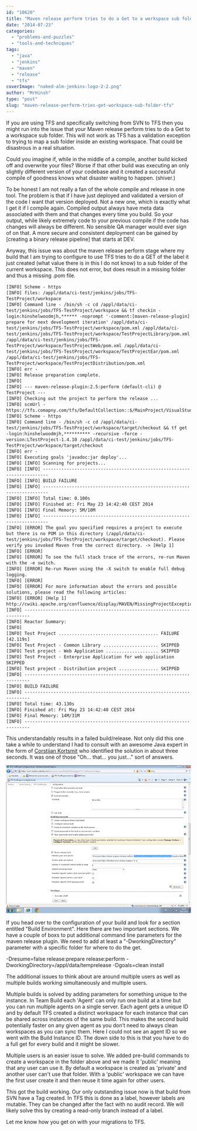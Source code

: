 ```yaml
---
id: "10620"
title: "Maven release perform tries to do a Get to a workspace sub folder in TFS"
date: "2014-07-23"
categories: 
  - "problems-and-puzzles"
  - "tools-and-techniques"
tags: 
  - "java"
  - "jenkins"
  - "maven"
  - "release"
  - "tfs"
coverImage: "naked-alm-jenkins-logo-2-2.png"
author: "MrHinsh"
type: "post"
slug: "maven-release-perform-tries-get-workspace-sub-folder-tfs"
---
```


If you are using TFS and specifically switching from SVN to TFS then you might run into the issue that your Maven release perform tries to do a Get to a workspace sub folder. This will not work as TFS has a validation exception to trying to map a sub folder inside an existing workspace. That could be disastrous in a real situation.

Could you imagine if, while in the middle of a compile, another build kicked off and overwrite your files? Worse if that other build was executing an only slightly different version of your codebase and it created a successful compile of goodness knows what disaster waiting to happen. (shiver.)

To be honest I am not really a fan of the whole compile and release in one tool. The problem is that if I have just deployed and validated a version of the code I want that version deployed. Not a new one, which is exactly what I get it if I compile again. Compiled output always have meta data associated with them and that changes every time you build. So your output, while likely extremely code to your previous compile if the code has changes will always be different. No sensible QA manager would ever sign of on that. A more secure and consistent deployment can be gained by \[creating a binary release pipeline\] that starts at DEV.

Anyway, this issue was about the maven release perform stage where my build that I am trying to configure to use TFS tries to do a GET of the label it just created (what value there is in this I do not know) to a sub folder of the current workspace. This does not error, but does result in a missing folder and thus a missing .pom file.

```
[INFO] Scheme - https
[INFO] files: /appl/data/ci-test/jenkins/jobs/TFS-TestProject/workspace
[INFO] Command line - /bin/sh -c cd /appl/data/ci-test/jenkins/jobs/TFS-TestProject/workspace && tf checkin -login:hinshelwoodmjh,****** -noprompt '-comment:[maven-release-plugin] prepare for next development iteration' /appl/data/ci-test/jenkins/jobs/TFS-TestProject/workspace/pom.xml /appl/data/ci-test/jenkins/jobs/TFS-TestProject/workspace/TestProjectLibrary/pom.xml /appl/data/ci-test/jenkins/jobs/TFS-TestProject/workspace/TestProjectWeb/pom.xml /appl/data/ci-test/jenkins/jobs/TFS-TestProject/workspace/TestProjectEar/pom.xml /appl/data/ci-test/jenkins/jobs/TFS-TestProject/workspace/TestProjectDistribution/pom.xml
[INFO] err - 
[INFO] Release preparation complete.
[INFO] 
[INFO] --- maven-release-plugin:2.5:perform (default-cli) @ TestProject ---
[INFO] Checking out the project to perform the release ...
[INFO] scmUrl - https://tfs.comapny.com/tfs/DefaultCollection::$/MainProject/VisualStudioALM/JavaTestProject
[INFO] Scheme - https
[INFO] Command line - /bin/sh -c cd /appl/data/ci-test/jenkins/jobs/TFS-TestProject/workspace/target/checkout && tf get -login:hinshelwoodmjh,********** -recursive -force -version:LTestProject-1.4.10 /appl/data/ci-test/jenkins/jobs/TFS-TestProject/workspace/target/checkout
[INFO] err - 
[INFO] Executing goals 'javadoc:jar deploy'...
[INFO] [INFO] Scanning for projects...
[INFO] [INFO] ------------------------------------------------------------------------
[INFO] [INFO] BUILD FAILURE
[INFO] [INFO] ------------------------------------------------------------------------
[INFO] [INFO] Total time: 0.100s
[INFO] [INFO] Finished at: Fri May 23 14:42:40 CEST 2014
[INFO] [INFO] Final Memory: 5M/10M
[INFO] [INFO] ------------------------------------------------------------------------
[INFO] [ERROR] The goal you specified requires a project to execute but there is no POM in this directory (/appl/data/ci-test/jenkins/jobs/TFS-TestProject/workspace/target/checkout). Please verify you invoked Maven from the correct directory. -> [Help 1]
[INFO] [ERROR] 
[INFO] [ERROR] To see the full stack trace of the errors, re-run Maven with the -e switch.
[INFO] [ERROR] Re-run Maven using the -X switch to enable full debug logging.
[INFO] [ERROR] 
[INFO] [ERROR] For more information about the errors and possible solutions, please read the following articles:
[INFO] [ERROR] [Help 1] http://cwiki.apache.org/confluence/display/MAVEN/MissingProjectException
[INFO] ------------------------------------------------------------------------
[INFO] Reactor Summary:
[INFO] 
[INFO] Test Project ...................................... FAILURE [42.119s]
[INFO] Test Project - Common Library ..................... SKIPPED
[INFO] Test project - Web Application .................... SKIPPED
[INFO] Test Project - Enterprise Application for web application  SKIPPED
[INFO] Test project - Distribution project ............... SKIPPED
[INFO] ------------------------------------------------------------------------
[INFO] BUILD FAILURE
[INFO] ------------------------------------------------------------------------
[INFO] Total time: 43.130s
[INFO] Finished at: Fri May 23 14:42:40 CEST 2014
[INFO] Final Memory: 14M/31M
[INFO] ------------------------------------------------------------------------
```

This understandably results in a failed build/release. Not only did this one take a while to understand I had to consult with an awesome Java expert in the form of [Corstijan Kortsmit](http://nl.linkedin.com/pub/corstijan-kortsmit/74/ba2/a9b/en) who identified the solution in about three seconds. It was one of those "Oh… that… you just…" sort of answers.

![clip_image001](images/clip_image001-1-1.png "clip_image001")

If you head over to the configuration of your build and look for a section entitled "Build Environment". Here there are two important sections. We have a couple of boxs to put additional command line parameters for the maven release plugin. We need to add at least a "-DworkingDirectory" parameter with a specific folder for where to do the get.

\-Dresume=false release:prepare release:perform -DworkingDirectory=/appl/data/temprelease -Dgoals=clean install

The additional issues to think about are around multiple users as well as multiple builds working simultaneously and multiple users.

Multiple builds is solved by adding parameters for something unique to the instance. In Team Build each 'Agent' can only run one build at a time but you can run multiple agents on a single server. Each agent gets a unique ID and by default TFS created a distinct workspace for each instance that can be shared across instances of the same build. This makes the second build potentially faster on any given agent as you don’t need to always clean workspaces as you can sync them. Here I could not see an agent ID so we went with the Build Instance ID. The down side to this is that you have to do a full get for every build and it might be slower.

Multiple users is an easier issue to solve. We added pre-build commands to create a workspace in the folder above and we made it 'public' meaning that any user can use it. By default a workspace is created as 'private' and another user can't use that folder. With a 'public' workspace we can have the first user create it and then reuse it time again for other users.

This got the build working. Our only outstanding issue now is that build from SVN have a Tag created. In TFS this is done as a label, however labels are mutable. They can be changed after the fact with no audit record. We will likely solve this by creating a read-only branch instead of a label.

Let me know how you get on with your migrations to TFS.


